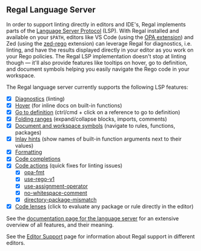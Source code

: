 <!-- markdownlint-disable MD041 -->

## Regal Language Server

In order to support linting directly in editors and IDE's, Regal implements parts of the
[Language Server Protocol](https://microsoft.github.io/language-server-protocol/specifications/lsp/3.17/specification/)
(LSP). With Regal installed and available on your `$PATH`, editors like VS Code (using the
[OPA extension](https://github.com/open-policy-agent/vscode-opa)) and Zed (using the
[zed-rego](https://github.com/StyraInc/zed-rego) extension) can leverage Regal for diagnostics, i.e. linting,
and have the results displayed directly in your editor as you work on your Rego policies. The Regal LSP implementation
doesn't stop at linting though — it'll also provide features like tooltips on hover, go to definition, and document
symbols helping you easily navigate the Rego code in your workspace.

The Regal language server currently supports the following LSP features:

- [x] [Diagnostics](https://docs.styra.com/regal/language-server#diagnostics) (linting)
- [x] [Hover](https://docs.styra.com/regal/language-server#hover)
      (for inline docs on built-in functions)
- [x] [Go to definition](https://docs.styra.com/regal/language-server#go-to-definition)
      (ctrl/cmd + click on a reference to go to definition)
- [x] [Folding ranges](https://docs.styra.com/regal/language-server#folding-ranges)
      (expand/collapse blocks, imports, comments)
- [x] [Document and workspace symbols](https://docs.styra.com/regal/language-server#document-and-workspace-symbols)
      (navigate to rules, functions, packages)
- [x] [Inlay hints](https://docs.styra.com/regal/language-server#inlay-hints)
      (show names of built-in function arguments next to their values)
- [x] [Formatting](https://docs.styra.com/regal/language-server#formatting)
- [x] [Code completions](https://docs.styra.com/regal/language-server#code-completions)
- [x] [Code actions](https://docs.styra.com/regal/language-server#code-actions)
      (quick fixes for linting issues)
  - [x] [opa-fmt](https://docs.styra.com/regal/rules/style/opa-fmt)
  - [x] [use-rego-v1](https://docs.styra.com/regal/rules/imports/use-rego-v1)
  - [x] [use-assignment-operator](https://docs.styra.com/regal/rules/style/use-assignment-operator)
  - [x] [no-whitespace-comment](https://docs.styra.com/regal/rules/style/no-whitespace-comment)
  - [x] [directory-package-mismatch](https://docs.styra.com/regal/rules/idiomatic/directory-package-mismatch)
- [x] [Code lenses](https://docs.styra.com/regal/language-server#code-lenses-evaluation)
      (click to evaluate any package or rule directly in the editor)

See the
[documentation page for the language server](https://github.com/open-policy-agent/regal/blob/main/docs/language-server.md)
for an extensive overview of all features, and their meaning.

See the [Editor Support](https://docs.styra.com/regal/editor-support)
page for information about Regal support in different editors.
